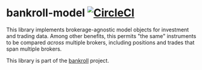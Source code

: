 # bankroll-model [![CircleCI](https://circleci.com/gh/bankroll-py/bankroll-model.svg?style=svg&circle-token=d21e7621caaa262910dfdd209c116533c49db8b2)](https://circleci.com/gh/bankroll-py/bankroll-model)

This library implements brokerage-agnostic model objects for investment and trading data. Among other benefits, this permits "the same" instruments to be compared _across_ multiple brokers, including positions and trades that span multiple brokers.

This library is part of the [bankroll](https://github.com/bankroll-py) project.